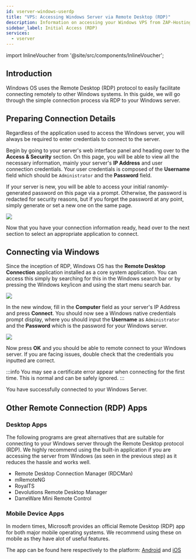 ```yaml
---
id: vserver-windows-userdp
title: "VPS: Accessing Windows Server via Remote Desktop (RDP)"
description: Information on accessing your Windows VPS from ZAP-Hosting using Remote Desktop (RDP) 
sidebar_label: Initial Access (RDP)
services:
  - vserver
---
```


import InlineVoucher from '@site/src/components/InlineVoucher';

## Introduction

Windows OS uses the Remote Desktop (RDP) protocol to easily facilitate connecting remotely to other Windows systems. In this guide, we will go through the simple connection process via RDP to your Windows server.

<InlineVoucher />

## Preparing Connection Details

Regardless of the application used to access the Windows server, you will always be required to enter credentials to connect to the server.

Begin by going to your server's web interface panel and heading over to the **Access & Security** section. On this page, you will be able to view all the necessary information, mainly your server's **IP Address** and user connection credentials. Your user credentials is composed of the **Username** field which should be `Administrator` and the **Password** field.

If your server is new, you will be able to access your initial ranomly-generated password on this page via a prompt. Otherwise, the password is redacted for security reasons, but if you forget the password at any point, simply generate or set a new one on the same page.

![](https://screensaver01.zap-hosting.com/index.php/s/amLy6sC6XzBN5fQ/preview)

Now that you have your connection information ready, head over to the next section to select an appropriate application to connect.

## Connecting via Windows

Since the inception of RDP, Windows OS has the **Remote Desktop Connection** application installed as a core system application. You can access this simply by searching for this in the Windows search bar or by pressing the Windows key/icon and using the start menu search bar.

![](https://screensaver01.zap-hosting.com/index.php/s/TRfpNC3rACZ3KGB/preview)

In the new window, fill in the **Computer** field as your server's IP Address and press **Connect**. You should now see a Windows native credentials prompt display, where you should input the **Username** as `Administrator` and the **Password** which is the password for your Windows server.

![](https://screensaver01.zap-hosting.com/index.php/s/GCRs6KbGHz27HBS/preview)

Now press **OK** and you should be able to remote connect to your Windows server. If you are facing issues, double check that the credentials you inputted are correct.

:::info
You may see a certificate error appear when connecting for the first time. This is normal and can be safely ignored.
:::

You have successfully connected to your Windows Server.

## Other Remote Connection (RDP) Apps

### Desktop Apps

The following programs are great alternatives that are suitable for connecting to your Windows server through the Remote Desktop protocol (RDP). We highly recommend using the built-in application if you are accessing the server from Windows (as seen in the previous step) as it reduces the hassle and works well.

- Remote Desktop Connection Manager (RDCMan)
- mRemoteNG
- RoyalTS
- Devolutions Remote Desktop Manager
- DameWare Mini Remote Control

### Mobile Device Apps

In modern times, Microsoft provides an official Remote Desktop (RDP) app for both major mobile operating systems. We recommend using these on mobile as they have alot of useful features.

The app can be found here respectively to the platform: [Android](https://play.google.com/store/apps/details?id=com.microsoft.rdc.androidx&hl=en) and [iOS](https://apps.apple.com/us/app/remote-desktop-mobile/id714464092)

<InlineVoucher />
